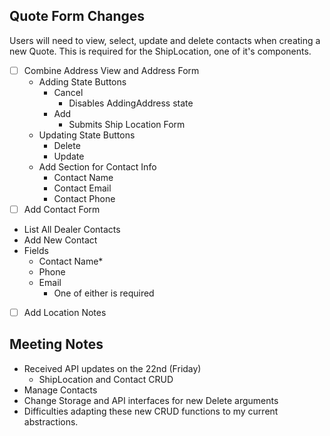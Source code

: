 ## Quote Form Changes

Users will need to view, select, update and delete contacts when creating a new Quote. This is required for the ShipLocation, one of it's components.

- [ ] Combine Address View and Address Form
	- Adding State Buttons
		- Cancel
			- Disables AddingAddress state
		- Add
			- Submits Ship Location Form
	- Updating State Buttons
		- Delete
		- Update
	- Add  Section for Contact Info
		- Contact Name
		- Contact Email
		- Contact Phone
- [ ] Add Contact Form
- List All Dealer Contacts
- Add New Contact
- Fields
	- Contact Name*
	- Phone
	- Email 
		- One of either is required
- [ ] Add Location Notes

## Meeting Notes

- Received API updates on the 22nd (Friday)
	- ShipLocation and Contact CRUD
- Manage Contacts
- Change Storage and API interfaces for new Delete arguments
- Difficulties adapting these new CRUD functions to my current abstractions.
